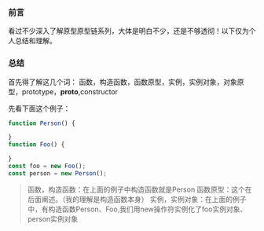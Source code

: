 ### 前言
看过不少深入了解原型原型链系列，大体是明白不少，还是不够透彻！以下仅为个人总结和理解。

### 总结
首先得了解这几个词：
函数，构造函数，函数原型，实例，实例对象，对象原型，prototype，__proto__,constructor

先看下面这个例子：

```javascript
function Person() {

}
function Foo() {

}
const foo = new Foo();
const person = new Person();

```


> 函数，构造函数：在上面的例子中构造函数就是Person
> 函数原型：这个在后面阐述。（我的理解是构造函数本身）
> 实例，实例对象：在上面的例子中，有构造函数Person、Foo,我们用new操作符实例化了foo实例对象、person实例对象
> 
